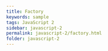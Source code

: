```yaml
---
title: Factory
keywords: sample
tags: JavaScript 2
sidebar: javascript-2
permalink: javascript-2/factory.html
folder: javascript-2
---
```

